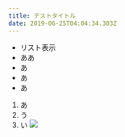 ```yaml
---
title: テストタイトル
date: 2019-06-25T04:04:34.303Z
---
```

* リスト表示
* ああ
* あ
* あ
* あ

1. あ
2. う
3. い
   ![](/static/img/logo.svg)
